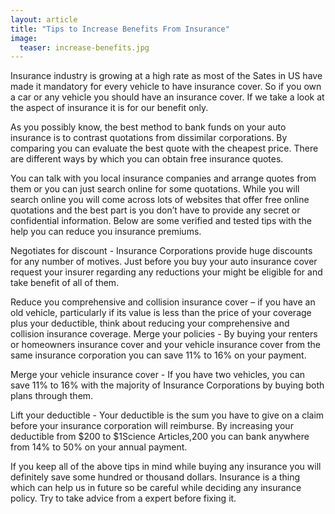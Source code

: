 ```yaml
---
layout: article
title: "Tips to Increase Benefits From Insurance"
image:
  teaser: increase-benefits.jpg
---
```


Insurance industry is growing at a high rate as most of the Sates in US have made it mandatory for every vehicle to have insurance cover. So if you own a car or any vehicle you should have an insurance cover. If we take a look at the aspect of insurance it is for our benefit only. 

As you possibly know, the best method to bank funds on your auto insurance is to contrast quotations from dissimilar corporations. By comparing you can evaluate the best quote with the cheapest price. There are different ways by which you can obtain free insurance quotes. 

You can talk with you local insurance companies and arrange quotes from them or you can just search online for some quotations. While you will search online you will come across lots of websites that offer free online quotations and the best part is you don’t have to provide any secret or confidential information. Below are some verified and tested tips with the help you can reduce you insurance premiums.

Negotiates for discount - Insurance Corporations provide huge discounts for any number of motives. Just before you buy your auto insurance cover request your insurer regarding any reductions your might be eligible for and take benefit of all of them.

Reduce you comprehensive and collision insurance cover – if you have an old vehicle, particularly if its value is less than the price of your coverage plus your deductible, think about reducing your comprehensive and collision insurance coverage.
Merge your policies - By buying your renters or homeowners insurance cover and your vehicle insurance cover from the same insurance corporation you can save 11% to 16% on your payment.

Merge your vehicle insurance cover - If you have two vehicles, you can save 11% to 16% with the majority of Insurance Corporations by buying both plans through them.

Lift your deductible - Your deductible is the sum you have to give on a claim before your insurance corporation will reimburse. By increasing your deductible from $200 to $1Science Articles,200 you can bank anywhere from 14% to 50% on your annual payment. 

If you keep all of the above tips in mind while buying any insurance you will definitely save some hundred or thousand dollars. Insurance is a thing which can help us in future so be careful while deciding any insurance policy. Try to take advice from a expert before fixing it.

